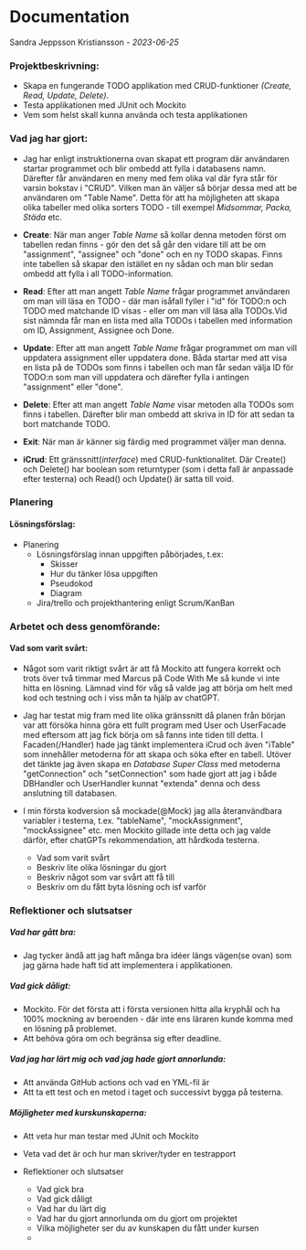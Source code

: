 # Documentation 
Sandra Jeppsson Kristiansson - *2023-06-25*

### Projektbeskrivning:

- Skapa en fungerande TODO applikation med CRUD-funktioner *(Create, Read, Update, Delete)*.
- Testa applikationen med JUnit och Mockito
- Vem som helst skall kunna använda och testa applikationen

### Vad jag har gjort:
- Jag har enligt instruktionerna ovan skapat ett program där användaren startar programmet och blir ombedd att fylla i 
databasens namn. Därefter får användaren en meny med fem olika val där fyra står för varsin bokstav i "CRUD". Vilken man
än väljer så börjar dessa med att be användaren om "Table Name". Detta för att ha möjligheten att skapa olika tabeller
med olika sorters TODO - till exempel *Midsommar, Packa, Städa* etc. 
- __Create__: När man anger *Table Name* så kollar denna metoden först om tabellen redan finns - gör den det så går den 
vidare till att be om "assignment", "assignee" och "done" och en ny TODO skapas. Finns inte tabellen så skapar den 
istället en ny sådan och man blir sedan ombedd att fylla i all TODO-information.
- __Read__: Efter att man angett *Table Name* frågar programmet användaren om man vill läsa en TODO - där man isåfall fyller
i "id" för TODO:n och TODO med matchande ID visas - eller om man vill läsa alla TODOs.Vid sist nämnda får man en lista 
med alla TODOs i tabellen med information om ID, Assignment, Assignee och Done.
- __Update__: Efter att man angett *Table Name* frågar programmet om man vill uppdatera assignment eller uppdatera done. 
Båda startar med att visa en lista på de TODOs som finns i tabellen och man får sedan välja ID för TODO:n som man vill 
uppdatera och därefter fylla i antingen "assignment" eller "done".
- __Delete__: Efter att man angett *Table Name* visar metoden alla TODOs som finns i tabellen. Därefter blir man ombedd 
att skriva in ID för att sedan ta bort matchande TODO.
- __Exit__: När man är känner sig färdig med programmet väljer man denna.

- __iCrud__: Ett gränssnitt(*interface*) med CRUD-funktionalitet. Där Create() och Delete() har boolean som returntyper
  (som i detta fall är anpassade efter testerna) och Read() och Update() är satta till void.

### Planering 
#### Lösningsförslag:
- Planering
  - Lösningsförslag innan uppgiften påbörjades, t.ex:
    - Skisser
    - Hur du tänker lösa uppgiften
    - Pseudokod
    - Diagram
  - Jira/trello och projekthantering enligt Scrum/KanBan

### Arbetet och dess genomförande:
#### Vad som varit svårt:
- Något som varit riktigt svårt är att få Mockito att fungera korrekt och trots över två timmar med Marcus på Code With 
Me så kunde vi inte hitta en lösning. Lämnad vind för våg så valde jag att börja om helt med kod och testning och i viss 
mån ta hjälp av chatGPT.
- Jag har testat mig fram med lite olika gränssnitt då planen från början var att försöka hinna göra ett fullt program 
med User och UserFacade med eftersom att jag fick börja om så fanns inte tiden till detta. I Facaden(/Handler) hade jag 
tänkt implementera iCrud och även "iTable" som innehåller metoderna för att skapa och söka efter en tabell. Utöver det
tänkte jag även skapa en *Database Super Class* med metoderna "getConnection" och "setConnection" som hade gjort att jag 
i både DBHandler och UserHandler kunnat "extenda" denna och dess anslutning till databasen.
- I min första kodversion så mockade(@Mock) jag alla återanvändbara variabler i testerna, t.ex. "tableName", 
"mockAssignment", "mockAssignee" etc. men Mockito gillade inte detta och jag valde därför, efter chatGPTs 
rekommendation, att hårdkoda testerna.

  - Vad som varit svårt
  - Beskriv lite olika lösningar du gjort
  - Beskriv något som var svårt att få till
  - Beskriv om du fått byta lösning och isf varför

### Reflektioner och slutsatser
##### Vad har gått bra:
- Jag tycker ändå att jag haft många bra idéer längs vägen(se ovan) som jag gärna hade haft tid att implementera i 
applikationen. 
##### Vad gick dåligt:
- Mockito. För det första att i första versionen hitta alla kryphål och ha 100% mockning av beroenden - där inte ens
läraren kunde komma med en lösning på problemet. 
- Att behöva göra om och begränsa sig efter deadline.
##### Vad jag har lärt mig och vad jag hade gjort annorlunda:
- Att använda GitHub actions och vad en YML-fil är
- Att ta ett test och en metod i taget och successivt bygga på testerna.
##### Möjligheter med kurskunskaperna:
- Att veta hur man testar med JUnit och Mockito
- Veta vad det är och hur man skriver/tyder en testrapport

- Reflektioner och slutsatser
    - Vad gick bra
    - Vad gick dåligt
    - Vad har du lärt dig
    - Vad har du gjort annorlunda om du gjort om projektet
    - Vilka möjligheter ser du av kunskapen du fått under kursen
    - 